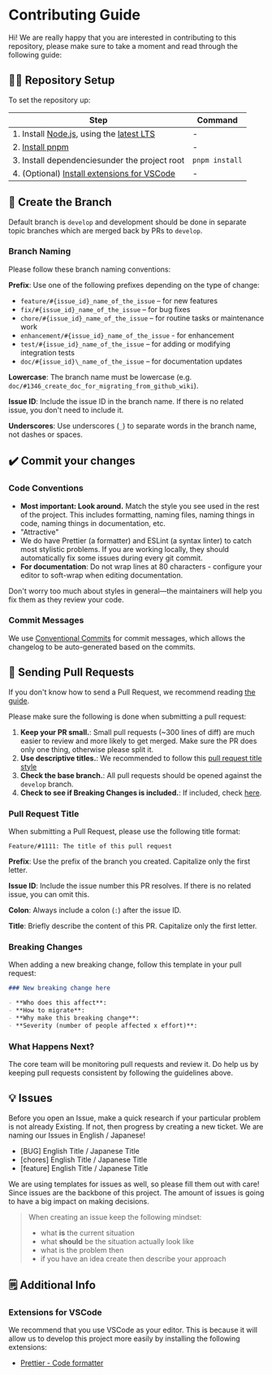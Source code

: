 # Contributing Guide

Hi! We are really happy that you are interested in contributing to this repository, please make sure to take a moment and read through the following guide:

## 👨‍💻 Repository Setup

To set the repository up:

| Step                                                                                                     | Command        |
| -------------------------------------------------------------------------------------------------------- | -------------- |
| 1. Install [Node.js](https://nodejs.org/), using the [latest LTS](https://nodejs.org/en/about/releases/) | -              |
| 2. [Install pnpm](https://pnpm.io/ja/installation)                                                       | -              |
| 3. Install dependenciesunder the project root                                                            | `pnpm install` |
| 4. (Optional) [Install extensions for VSCode](#extensions-for-vscode)                                    | -              |

## 🌱 Create the Branch

Default branch is `develop` and development should be done in separate topic branches which are merged back by PRs to `develop`.

### Branch Naming

Please follow these branch naming conventions:

**Prefix**: Use one of the following prefixes depending on the type of change:

- `feature/#{issue_id}_name_of_the_issue` – for new features
- `fix/#{issue_id}_name_of_the_issue` – for bug fixes
- `chore/#{issue_id}_name_of_the_issue` – for routine tasks or maintenance work
- `enhancement/#{issue_id}_name_of_the_issue` - for enhancement
- `test/#{issue_id}_name_of_the_issue` – for adding or modifying integration tests
- `doc/#{issue_id}\_name_of_the_issue` – for documentation updates

**Lowercase**: The branch name must be lowercase (e.g. `doc/#1346_create_doc_for_migrating_from_github_wiki`).

**Issue ID**: Include the issue ID in the branch name. If there is no related issue, you don't need to include it.

**Underscores**: Use underscores (`_`) to separate words in the branch name, not dashes or spaces.

## ✔️ Commit your changes

### Code Conventions

- **Most important: Look around.** Match the style you see used in the rest of the project. This includes formatting, naming files, naming things in code, naming things in documentation, etc.
- "Attractive"
- We do have Prettier (a formatter) and ESLint (a syntax linter) to catch most stylistic problems. If you are working locally, they should automatically fix some issues during every git commit.
- **For documentation**: Do not wrap lines at 80 characters - configure your editor to soft-wrap when editing documentation.

Don't worry too much about styles in general—the maintainers will help you fix them as they review your code.

### Commit Messages

We use [Conventional Commits](https://www.conventionalcommits.org/) for commit messages, which allows the changelog to be auto-generated based on the commits.

## 🙌 Sending Pull Requests

If you don't know how to send a Pull Request, we recommend reading [the guide](https://docs.github.com/en/pull-requests/collaborating-with-pull-requests/proposing-changes-to-your-work-with-pull-requests/creating-a-pull-request).

Please make sure the following is done when submitting a pull request:

1. **Keep your PR small.**: Small pull requests (~300 lines of diff) are much easier to review and more likely to get merged. Make sure the PR does only one thing, otherwise please split it.
2. **Use descriptive titles.**: We recommended to follow this [pull request title style](#pull-request-title)
3. **Check the base branch.**: All pull requests should be opened against the `develop` branch.
4. **Check to see if Breaking Changes is included.**: If included, check [here](#breaking-changes).

### Pull Request Title

When submitting a Pull Request, please use the following title format:

```
Feature/#1111: The title of this pull request
```

**Prefix**: Use the prefix of the branch you created. Capitalize only the first letter.

**Issue ID**: Include the issue number this PR resolves. If there is no related issue, you can omit this.

**Colon**: Always include a colon (`:`) after the issue ID.

**Title**: Briefly describe the content of this PR. Capitalize only the first letter.

### Breaking Changes

When adding a new breaking change, follow this template in your pull request:

```md
### New breaking change here

- **Who does this affect**:
- **How to migrate**:
- **Why make this breaking change**:
- **Severity (number of people affected x effort)**:
```

### What Happens Next?

The core team will be monitoring pull requests and review it. Do help us by keeping pull requests consistent by following the guidelines above.

## 💡 Issues

Before you open an Issue, make a quick research if your particular problem is not already Existing. If not, then progress by creating a new ticket. We are naming our Issues in English / Japanese!

- [BUG] English Title / Japanese Title
- [chores] English Title / Japanese Title
- [feature] English Title / Japanese Title

We are using templates for issues as well, so please fill them out with care! Since issues are the backbone of this project. The amount of issues is going to have a big impact on making decisions.

> When creating an issue keep the following mindset:
>
> - what **is** the current situation
> - what **should** be the situation actually look like
> - what is the problem then
> - if you have an idea create then describe your approach

## 🗒 Additional Info

### Extensions for VSCode

We recommend that you use VSCode as your editor.
This is because it will allow us to develop this project more easily by installing the following extensions:

- [Prettier - Code formatter](https://marketplace.visualstudio.com/items?itemName=esbenp.prettier-vscode)
